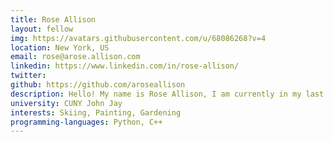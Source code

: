 ```yaml
---
title: Rose Allison
layout: fellow
img: https://avatars.githubusercontent.com/u/68086268?v=4
location: New York, US
email: rose@arose.allison.com
linkedin: https://www.linkedin.com/in/rose-allison/
twitter: 
github: https://github.com/aroseallison
description: Hello! My name is Rose Allison, I am currently in my last semester at CUNY John Jay in NYC where I will be receiving a degree in Computer Science and Information Security. My passions in the technology world range from software development to data analytics to cybersecurity, but I have set my goals in cybersecurity for the most part. I am very enthusiastic about data security and implementing secure practices in day-to-day life as well as in all technical projects I work on. Upon my graduation in December, I’ll be transitioning into a Penetration Testing role where I hope to help enhance the security of other organizations.  
university: CUNY John Jay
interests: Skiing, Painting, Gardening
programming-languages: Python, C++
---
```

